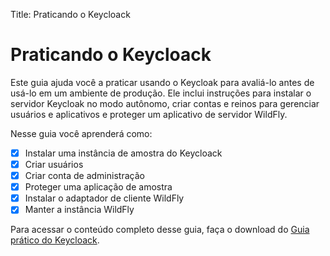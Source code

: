 Title: Praticando o Keycloack

# Praticando o Keycloack

Este guia ajuda você a praticar usando o Keycloak para avaliá-lo antes de usá-lo em um ambiente de produção. Ele inclui instruções para instalar o servidor Keycloak no modo autônomo, criar contas e reinos para gerenciar usuários e aplicativos e proteger um aplicativo de servidor WildFly.

Nesse guia você aprenderá como:

-[x] Instalar uma instância de amostra do Keycloack  
-[x] Criar usuários  
-[x] Criar conta de administração  
-[x] Proteger uma aplicação de amostra  
-[x] Instalar o adaptador de cliente WildFly  
-[x] Manter a instância WildFly

Para acessar o conteúdo completo desse guia, faça o download do [Guia prático do Keycloack][1].






[1]:/pt-br/keycloack/praticando_keycloack.pdf

